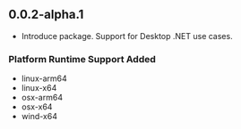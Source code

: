 ## 0.0.2-alpha.1

- Introduce package. Support for Desktop .NET use cases.

### Platform Runtime Support Added
* linux-arm64
* linux-x64
* osx-arm64
* osx-x64
* wind-x64